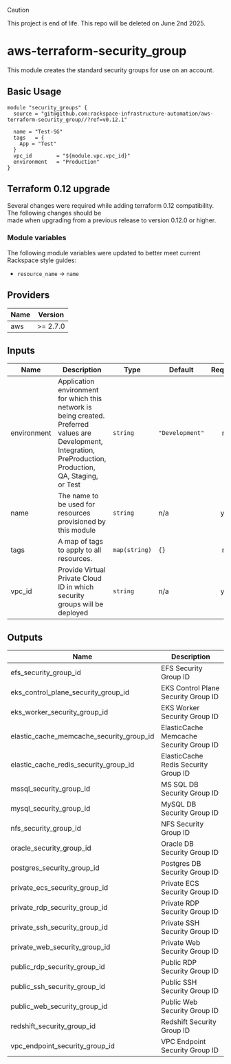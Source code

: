 > [!CAUTION]
> This project is end of life. This repo will be deleted on June 2nd 2025.

# aws-terraform-security\_group

This module creates the standard security groups for use on an account.

## Basic Usage

```HCL
module "security_groups" {
  source = "git@github.com:rackspace-infrastructure-automation/aws-terraform-security_group//?ref=v0.12.1"

  name = "Test-SG"
  tags   = {
    App = "Test"
  }
  vpc_id        = "${module.vpc.vpc_id}"
  environment   = "Production"
}
```

## Terraform 0.12 upgrade

Several changes were required while adding terraform 0.12 compatibility.  The following changes should be  
made when upgrading from a previous release to version 0.12.0 or higher.

### Module variables

The following module variables were updated to better meet current Rackspace style guides:

- `resource_name` -> `name`

## Providers

| Name | Version |
|------|---------|
| aws | >= 2.7.0 |

## Inputs

| Name | Description | Type | Default | Required |
|------|-------------|------|---------|:-----:|
| environment | Application environment for which this network is being created. Preferred values are Development, Integration, PreProduction, Production, QA, Staging, or Test | `string` | `"Development"` | no |
| name | The name to be used for resources provisioned by this module | `string` | n/a | yes |
| tags | A map of tags to apply to all resources. | `map(string)` | `{}` | no |
| vpc\_id | Provide Virtual Private Cloud ID in which security groups will be deployed | `string` | n/a | yes |

## Outputs

| Name | Description |
|------|-------------|
| efs\_security\_group\_id | EFS Security Group ID |
| eks\_control\_plane\_security\_group\_id | EKS Control Plane Security Group ID |
| eks\_worker\_security\_group\_id | EKS Worker Security Group ID |
| elastic\_cache\_memcache\_security\_group\_id | ElasticCache Memcache Security Group ID |
| elastic\_cache\_redis\_security\_group\_id | ElasticCache Redis Security Group ID |
| mssql\_security\_group\_id | MS SQL DB Security Group ID |
| mysql\_security\_group\_id | MySQL DB Security Group ID |
| nfs\_security\_group\_id | NFS Security Group ID |
| oracle\_security\_group\_id | Oracle DB Security Group ID |
| postgres\_security\_group\_id | Postgres DB Security Group ID |
| private\_ecs\_security\_group\_id | Private ECS Security Group ID |
| private\_rdp\_security\_group\_id | Private RDP Security Group ID |
| private\_ssh\_security\_group\_id | Private SSH Security Group ID |
| private\_web\_security\_group\_id | Private Web Security Group ID |
| public\_rdp\_security\_group\_id | Public RDP Security Group ID |
| public\_ssh\_security\_group\_id | Public SSH Security Group ID |
| public\_web\_security\_group\_id | Public Web Security Group ID |
| redshift\_security\_group\_id | Redshift Security Group ID |
| vpc\_endpoint\_security\_group\_id | VPC Endpoint Security Group ID |

